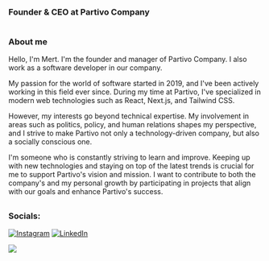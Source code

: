 
### Founder & CEO at Partivo Company
#

### About me

Hello, I'm Mert. I'm the founder and manager of Partivo Company. I also work as a software developer in our company.

My passion for the world of software started in 2019, and I've been actively working in this field ever since. During my time at Partivo, I've specialized in modern web technologies such as React, Next.js, and Tailwind CSS.

However, my interests go beyond technical expertise. My involvement in areas such as politics, policy, and human relations shapes my perspective, and I strive to make Partivo not only a technology-driven company, but also a socially conscious one.

I'm someone who is constantly striving to learn and improve. Keeping up with new technologies and staying on top of the latest trends is crucial for me to support Partivo's vision and mission. I want to contribute to both the company's and my personal growth by participating in projects that align with our goals and enhance Partivo's success.
<br/>
<h2>

### Socials:
[![Instagram](https://img.shields.io/badge/Instagram-%23E4405F.svg?logo=Instagram&logoColor=white)](https://instagram.com/partivo.company) [![LinkedIn](https://img.shields.io/badge/LinkedIn-%230077B5.svg?logo=linkedin&logoColor=white)](https://linkedin.com/in/albatp)    
    
   
   
[![](https://visitcount.itsvg.in/api?id=Albat&icon=7&color=1)](https://visitcount.itsvg.in)

